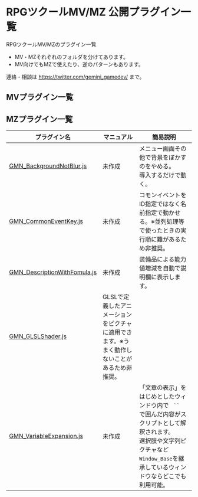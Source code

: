 # RPGツクールMV/MZ 公開プラグイン一覧

RPGツクールMV/MZのプラグイン一覧
* MV・MZそれぞれのフォルダを分けてあります。
* MV向けでもMZで使えたり、逆のパターンもあります。

連絡・相談は https://twitter.com/gemini_gamedev/ まで。

## MVプラグイン一覧

## MZプラグイン一覧

| プラグイン名 | マニュアル |簡易説明 |
|--|--|--|
| [GMN_BackgroundNotBlur.js](./MZ/GMN_BackgroundNotBlur.js) |未作成| メニュー画面その他で背景をぼかすのをやめる。<br/>導入するだけで動く。
| [GMN_CommonEventKey.js](./MZ/GMN_CommonEventKey.js) |未作成|  コモンイベントをID指定ではなく名前指定で動かせる。※並列処理等で使ったときの実行順に難があるため非推奨。
| [GMN_DescriptionWithFomula.js](./MZ/GMN_DescriptionWithFomula.js) |未作成| 装備品による能力値増減を自動で説明欄に表示します。
| [GMN_GLSLShader.js](./MZ/GMN_GLSLShader.js) | GLSLで定義したアニメーションをピクチャに適用できます。※うまく動作しないことがあるため非推奨。
| [GMN_VariableExpansion.js](./MZ/GMN_VariableExpansion.js)  |未作成| 「文章の表示」をはじめとしたウィンドウ内で```　``　```で囲んだ内容がスクリプトとして解釈されます。<br/>選択肢や文字列ピクチャなど`Window_Base`を継承しているウィンドウならどこでも利用可能。|
